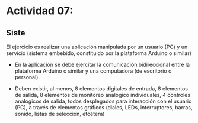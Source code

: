# Actividad 07: 
## Siste

El ejercicio es realizar una aplicación manipulada por un usuario (PC) y un servicio (sistema embebido, constituido por la plataforma Arduino o similar)

* En la aplicación se debe ejercitar la comunicación bidireccional entre la plataforma Arduino o similar y una computadora (de escritorio o personal).

* Deben existir, al menos, 8 elementos digitales de entrada, 8 elementos de salida, 8 elementos de monitoreo analógico individuales, 4 controles analógicos de salida, todos desplegados para interacción con el usuario (PC), a través de elementos gráficos (diales, LEDs, interruptores, barras, sonido, listas de selección, etcétera)
